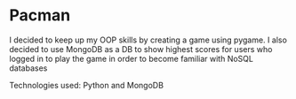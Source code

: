 # Pacman

I decided to keep up my OOP skills by creating a game using pygame. I also decided to use MongoDB as a DB to show highest scores for users who logged in to play the game in 
order to become familiar with NoSQL databases 

Technologies used: Python and MongoDB 
